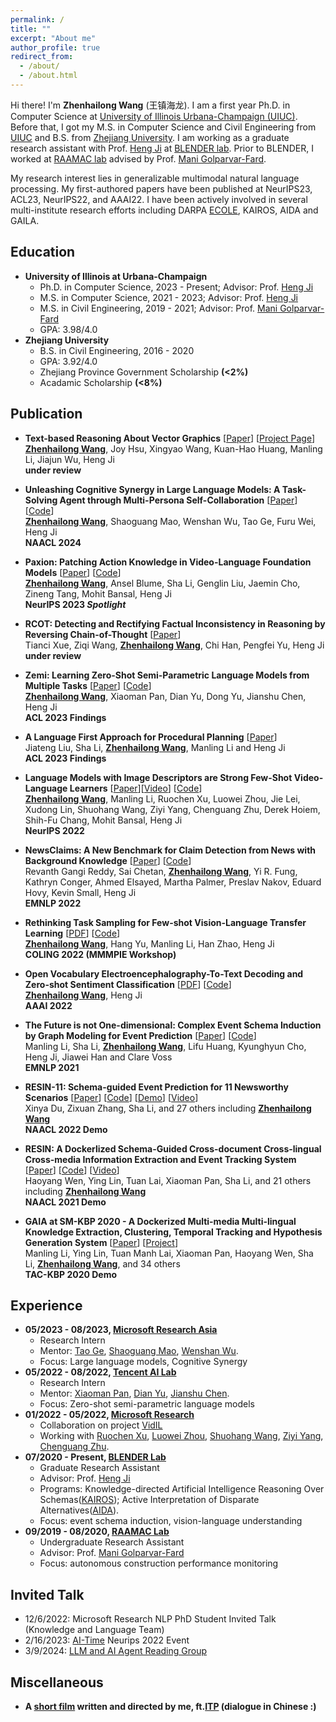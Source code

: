 ```yaml
---
permalink: /
title: ""
excerpt: "About me"
author_profile: true
redirect_from: 
  - /about/
  - /about.html
---
```

Hi there! I'm **Zhenhailong Wang** (王镇海龙). I am a first year Ph.D. in Computer Science at [University of Illinois Urbana-Champaign (UIUC)](https://illinois.edu/). Before that, I got my M.S. in Computer Science and Civil Engineering from [UIUC](https://illinois.edu/) and B.S. from [Zhejiang University](https://www.zju.edu.cn/english/). 
I am working as a graduate research assistant with Prof. [Heng Ji](http://blender.cs.illinois.edu/hengji.html) at [BLENDER lab](http://blender.cs.illinois.edu/index.html). Prior to BLENDER, I worked at [RAAMAC lab](https://raamac.cee.illinois.edu/) advised by Prof. [Mani Golparvar-Fard](https://cs.illinois.edu/about/people/faculty/mgolpar). 

My research interest lies in generalizable multimodal natural language processing. My first-authored papers have been published at NeurIPS23, ACL23, NeurIPS22, and AAAI22. I have been actively involved in several multi-institute research efforts including DARPA [ECOLE](https://cs.illinois.edu/news/illinois-led-darpa-project), KAIROS, AIDA and GAILA.
     
Education
------
  * **University of Illinois at Urbana-Champaign**
    * Ph.D. in Computer Science, 2023 - Present; Advisor: Prof. [Heng Ji](http://blender.cs.illinois.edu/hengji.html)
    * M.S. in Computer Science, 2021 - 2023; Advisor: Prof. [Heng Ji](http://blender.cs.illinois.edu/hengji.html)
    * M.S. in Civil Engineering, 2019 - 2021; Advisor: Prof. [Mani Golparvar-Fard](https://cs.illinois.edu/about/people/faculty/mgolpar)
    * GPA: 3.98/4.0
  * **Zhejiang University**
    * B.S. in Civil Engineering, 2016 - 2020
    * GPA: 3.92/4.0
    * Zhejiang Province Government Scholarship **(<2%)**
    * Acadamic Scholarship **(<8%)**
     
 
Publication
------
  - **Text-based Reasoning About Vector Graphics** [[Paper](https://arxiv.org/abs/2404.06479)] [[Project Page](https://mikewangwzhl.github.io/VDLM/)]<br>
    <ins>**Zhenhailong Wang**</ins>, Joy Hsu, Xingyao Wang, Kuan-Hao Huang, Manling Li, Jiajun Wu, Heng Ji<br>
    **under review**
    
  - **Unleashing Cognitive Synergy in Large Language Models: A Task-Solving Agent through Multi-Persona Self-Collaboration** [[Paper](https://arxiv.org/abs/2307.05300)] [[Code](https://github.com/MikeWangWZHL/Solo-Performance-Prompting)]<br>
  <ins>**Zhenhailong Wang**</ins>, Shaoguang Mao, Wenshan Wu, Tao Ge, Furu Wei, Heng Ji <br>
  **NAACL 2024**
  
  - **Paxion: Patching Action Knowledge in Video-Language Foundation Models** [[Paper](https://arxiv.org/abs/2305.10683)] [[Code](https://github.com/MikeWangWZHL/Paxion)]<br>
  <ins>**Zhenhailong Wang**</ins>, Ansel Blume, Sha Li, Genglin Liu, Jaemin Cho, Zineng Tang, Mohit Bansal, Heng Ji <br>
  **NeurIPS 2023 _Spotlight_**

  - **RCOT: Detecting and Rectifying Factual Inconsistency in Reasoning by Reversing Chain-of-Thought** [[Paper](https://arxiv.org/pdf/2305.11499.pdf)]<br>
  Tianci Xue, Ziqi Wang, <ins>**Zhenhailong Wang**</ins>, Chi Han, Pengfei Yu, Heng Ji <br>
  **under review**
  
  - **Zemi: Learning Zero-Shot Semi-Parametric Language Models from Multiple Tasks** [[Paper](https://aclanthology.org/2023.findings-acl.246/)] [[Code](https://github.com/MikeWangWZHL/Zemi)]<br>
  <ins>**Zhenhailong Wang**</ins>, Xiaoman Pan, Dian Yu, Dong Yu, Jianshu Chen, Heng Ji <br>
  **ACL 2023 Findings**
  
   - **A Language First Approach for Procedural Planning** [[Paper](https://aclanthology.org/2023.findings-acl.122/)] <br>
  Jiateng Liu, Sha Li, <ins>**Zhenhailong Wang**</ins>, Manling Li and Heng Ji <br>
  **ACL 2023 Findings**
  
  - **Language Models with Image Descriptors are Strong Few-Shot Video-Language Learners** [[Paper](https://proceedings.neurips.cc/paper_files/paper/2022/hash/381ceeae4a1feb1abc59c773f7e61839-Abstract-Conference.html)][[Video](https://neurips.cc/virtual/2022/poster/53904)] [[Code](https://github.com/MikeWangWZHL/VidIL)]<br>
  <ins>**Zhenhailong Wang**</ins>, Manling Li, Ruochen Xu, Luowei Zhou, Jie Lei, Xudong Lin, Shuohang Wang, Ziyi Yang, Chenguang Zhu, Derek Hoiem, Shih-Fu Chang, Mohit Bansal, Heng Ji<br>
  **NeurIPS 2022**
  
  - **NewsClaims: A New Benchmark for Claim Detection from News with Background Knowledge** [[Paper](https://aclanthology.org/2022.emnlp-main.403/)] [[Code](https://github.com/blender-nlp/NewsClaims)]<br> 
  Revanth Gangi Reddy, Sai Chetan, <ins>**Zhenhailong Wang**</ins>, Yi R. Fung, Kathryn Conger, Ahmed Elsayed, Martha Palmer, Preslav Nakov, Eduard Hovy, Kevin Small, Heng Ji<br>
  **EMNLP 2022**

  - **Rethinking Task Sampling for Few-shot Vision-Language Transfer Learning** [[PDF](https://aclanthology.org/2022.mmmpie-1.2.pdf)] [[Code](https://github.com/MikeWangWZHL/Multitask-Finetuning_CLIP)]<br>
  <ins>**Zhenhailong Wang**</ins>, Hang Yu, Manling Li, Han Zhao, Heng Ji<br>
  **COLING 2022 (MMMPIE Workshop)**
  
  - **Open Vocabulary Electroencephalography-To-Text Decoding and Zero-shot Sentiment Classification** [[PDF](https://ojs.aaai.org/index.php/AAAI/article/view/20472/20231)] [[Code](https://github.com/MikeWangWZHL/EEG-To-Text)]<br> 
  <ins>**Zhenhailong Wang**</ins>, Heng Ji<br>
  **AAAI 2022**
  
  - **The Future is not One-dimensional: Complex Event Schema Induction by Graph Modeling for Event Prediction** [<a href='https://aclanthology.org/2021.emnlp-main.422/'>Paper</a>] [<a href='https://github.com/limanling/temporal-graph-schema'>Code</a>] <br>
  Manling Li, Sha Li, <ins>**Zhenhailong Wang**</ins>, Lifu Huang, Kyunghyun Cho, Heng Ji, Jiawei Han and Clare Voss<br>
  **EMNLP 2021**

  - **RESIN-11: Schema-guided Event Prediction for 11 Newsworthy Scenarios** [[Paper](https://aclanthology.org/2022.naacl-demo.7/)] [[Code](https://github.com/RESIN-KAIROS/RESIN-11)] [[Demo](http://18.221.187.153:11000/kairos)] [[Video](https://screencast-o-matic.com/watch/c3nlhnVbeyg)]<br>
  Xinya Du, Zixuan Zhang, Sha Li, and 27 others including <ins>**Zhenhailong Wang**</ins><br> 
  **NAACL 2022 Demo**
<!--   Pengfei Yu, Hongwei Wang, Tuan Manh Lai, Xudong Lin, Ziqi Wang, Iris Liu, Ben Zhou, Haoyang Wen, Manling Li, Darryl Hannan, Qi Zeng, Qing Lyu, Charles Yu, Carl Edwards, Xiaomeng Jin, Yizhu Jiao, Ghazaleh Kazeminejad, Rotem Dror, <ins>**Zhenhailong Wang**</ins>, Chris Callison-Burch, Mohit Bansal, Carl Vondrick, Jiawei Han, Dan Roth, Shih-Fu Chang, Martha Palmer, Heng Ji<br> -->

  - **RESIN: A Dockerlized Schema-Guided Cross-document Cross-lingual Cross-media Information Extraction and Event Tracking System** [[Paper](https://aclanthology.org/2021.naacl-demos.16/)] [[Code](https://github.com/RESIN-KAIROS/RESIN-pipeline-public)] [[Video](http://blender.cs.illinois.edu/software/resin/resin.mp4)]<br>
  Haoyang Wen, Ying Lin, Tuan Lai, Xiaoman Pan, Sha Li, and 21 others including <ins>**Zhenhailong Wang**</ins><br>
  **NAACL 2021 Demo**
<!--   Xudong Lin, Ben Zhou, Manling Li, Haoyu Wang, Hongming Zhang, Xiaodong Yu, Alexander Dong, <ins>**Zhenhailong Wang**</ins>, Yi Fung, Piyush Mishra, Qing Lyu,    Dídac Surís, Brian Chen, Susan Windisch Brown, Martha Palmer, Chris Callison-Burch, Carl Vondrick, Jiawei Han, Dan Roth, Shih-Fu Chang, Heng Ji<br> -->

  - **GAIA at SM-KBP 2020 - A Dockerized Multi-media Multi-lingual Knowledge Extraction, Clustering, Temporal Tracking and Hypothesis Generation System** [<a href='https://dsr.cise.ufl.edu/wp-content/uploads/2021/02/gaia_smkbp_2020.pdf'>Paper</a>] [<a href='https://tac.nist.gov/2020/KBP/SM-KBP/index.html'>Project</a>] <br>
  Manling Li, Ying Lin, Tuan Manh Lai, Xiaoman Pan, Haoyang Wen, Sha Li, <ins>**Zhenhailong Wang**</ins>, and 34 others<br>
  **TAC-KBP 2020 Demo**
<!--   Pengfei Yu, Lifu Huang, Di Lu, Qingyun Wang, Haoran Zhang, Qi Zeng, Chi Han, Zixuan Zhang, Yujia Qin, Xiaodan Hu, Nikolaus Parulian, Daniel Campos, Heng Ji, Brian Chen, Xudong Lin, Alireza Zareian, Amith Ananthram, Emily Allaway, Shih-Fu Chang, Kathleen McKeown, Yixiang Yao, Yifan Wang, Michael Spector, Mitchell DeHaven, Daniel Napierski, Marjorie Freedman, Pedro Szekely, Haidong Zhu, Ram Nevatia, Yang Bai, Yifan Wang, Ali Sadeghian, Haodi Ma, Daisy Zhe Wang <br> -->



Experience
------
  * **05/2023 - 08/2023, [Microsoft Research Asia](https://www.microsoft.com/en-us/research/lab/microsoft-research-asia/)**
    * Research Intern
    * Mentor: [Tao Ge](https://www.microsoft.com/en-us/research/people/tage/), [Shaoguang Mao](https://www.microsoft.com/en-us/research/people/shamao/), [Wenshan Wu](https://www.linkedin.com/in/wenshanwu/?locale=en_US).
    * Focus: Large language models, Cognitive Synergy
  * **05/2022 - 08/2022, [Tencent AI Lab](https://ai.tencent.com/ailab/en/about/)**
    * Research Intern
    * Mentor: [Xiaoman Pan](https://panx27.github.io/homepage/), [Dian Yu](https://sites.google.com/site/yudiandoris/), [Jianshu Chen](https://chenjianshu.github.io/).
    * Focus: Zero-shot semi-parametric language models
  * **01/2022 - 05/2022, [Microsoft Research](https://www.microsoft.com/en-us/research/lab/microsoft-research-redmond/)**
    * Collaboration on project [VidIL](https://arxiv.org/abs/2205.10747)
    * Working with [Ruochen Xu](https://www.microsoft.com/en-us/research/people/ruox/), [Luowei Zhou](https://www.microsoft.com/en-us/research/people/luozhou/), [Shuohang Wang](https://www.microsoft.com/en-us/research/people/shuowa/), [Ziyi Yang](https://www.microsoft.com/en-us/research/people/ziyiyang/), [Chenguang Zhu](https://www.microsoft.com/en-us/research/people/chezhu/).
  * **07/2020 - Present, [BLENDER Lab](http://blender.cs.illinois.edu/index.html)**
    * Graduate Research Assistant
    * Advisor: Prof. [Heng Ji](http://blender.cs.illinois.edu/hengji.html)
    * Programs: Knowledge-directed Artificial Intelligence Reasoning Over Schemas([KAIROS](https://www.darpa.mil/program/knowledge-directed-artificial-intelligence-reasoning-over-schemas));
    Active Interpretation of Disparate Alternatives([AIDA](https://www.darpa.mil/program/active-interpretation-of-disparate-alternatives)).
    * Focus: event schema induction, vision-language understanding
  * **09/2019 - 08/2020, [RAAMAC Lab](https://raamac.cee.illinois.edu/)**
    * Undergraduate Research Assistant
    * Advisor: Prof. [Mani Golparvar-Fard](https://cs.illinois.edu/about/people/faculty/mgolpar)
    * Focus: autonomous construction performance monitoring

Invited Talk
------
* 12/6/2022: Microsoft Research NLP PhD Student Invited Talk (Knowledge and Language Team)
* 2/16/2023: [AI-Time](http://www.aitime.cn/AboutUs) Neurips 2022 Event
* 3/9/2024: [LLM and AI Agent Reading Group](https://swarma.org/?p=48803)


Miscellaneous
------
  * **A [short film](https://www.youtube.com/watch?v=-dyb56lQ-yA&t=2s) written and directed by me, ft.[ITP](https://www.zju.edu.cn/english/2019/1101/c19573a1735987/page.htm) (dialogue in Chinese :)**

